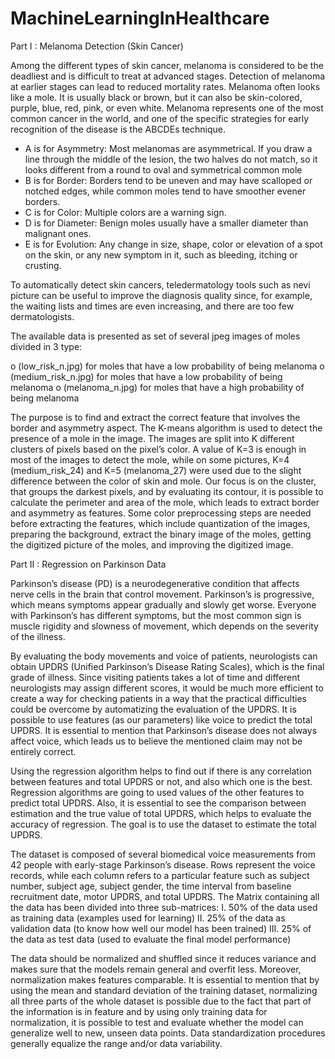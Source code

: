 # MachineLearningInHealthcare
Part I : Melanoma Detection (Skin Cancer)

 Among the different types of skin cancer, melanoma is considered to be the deadliest and is difficult to treat at advanced stages. Detection of melanoma at earlier stages can lead to reduced mortality rates. Melanoma often looks like a mole. It is usually black or brown, but it can also be skin-colored, purple, blue, red, pink, or even white. Melanoma represents one of the most common cancer in the world, and one of the specific strategies for early recognition of the disease is the ABCDEs technique.

* A is for Asymmetry: Most melanomas are asymmetrical. If you draw a line through the middle of the lesion, the two halves do not match, so it looks different from a round to oval and symmetrical common mole
* B is for Border: Borders tend to be uneven and may have scalloped or notched edges, while common moles tend to have smoother evener borders.
* C is for Color: Multiple colors are a warning sign.
* D is for Diameter: Benign moles usually have a smaller diameter than malignant ones.
* E is for Evolution: Any change in size, shape, color or elevation of a spot on the skin, or any new symptom in it, such as bleeding, itching or crusting. 

 To automatically detect skin cancers, teledermatology tools such as nevi picture can be useful to improve the diagnosis quality since, for example, the waiting lists and times are even increasing, and there are too few dermatologists.
 
The available data is presented as set of several jpeg images of moles divided in 3 type:

o (low_risk_n.jpg) for moles that have a low probability of being melanoma
o (medium_risk_n.jpg) for moles that have a low probability of being melanoma
o (melanoma_n.jpg) for moles that have a high probability of being melanoma

The purpose is to find and extract the correct feature that involves the border and asymmetry aspect. The K-means algorithm is used to detect the presence of a mole in the image. The images are split into K different clusters of pixels based on the pixel’s color. A value of K=3 is enough in most of the images to detect the mole, while on some pictures, K=4 (medium_risk_24) and K=5 (melanoma_27) were used due to the slight difference between the color of skin and mole. Our focus is on the cluster, that groups the darkest pixels, and by evaluating its contour, it is possible to calculate the perimeter and area of the mole, which leads to extract border and asymmetry as features.
Some color preprocessing steps are needed before extracting the features, which include quantization of the images, preparing the background, extract the binary image of the moles, getting the digitized picture of the moles, and improving the digitized image.


Part II : Regression on Parkinson Data

 Parkinson’s disease (PD) is a neurodegenerative condition that affects nerve cells in the brain that control movement. Parkinson’s is progressive, which means symptoms appear gradually and slowly get worse. Everyone with Parkinson’s has different symptoms, but the most common sign is muscle rigidity and slowness of movement, which depends on the severity of the illness.
 
 By evaluating the body movements and voice of patients, neurologists can obtain UPDRS (Unified Parkinson’s Disease Rating Scales), which is the final grade of illness. Since visiting patients takes a lot of time and different neurologists may assign different scores, it would be much more efficient to create a way for checking patients in a way that the practical difficulties could be overcome by automatizing the evaluation of the UPDRS. It is possible to use features (as our parameters) like voice to predict the total UPDRS. It is essential to mention that Parkinson’s disease does not always affect voice, which leads us to believe the mentioned claim may not be entirely correct.

 Using the regression algorithm helps to find out if there is any correlation between features and total UPDRS or not, and also which one is the best. Regression algorithms are going to used values of the other features to predict total UPDRS. Also, it is essential to see the comparison between estimation and the true value of total UPDRS, which helps to evaluate the accuracy of regression. The goal is to use the dataset to estimate the total UPDRS.

 The dataset is composed of several biomedical voice measurements from 42 people with early-stage Parkinson’s disease. Rows represent the voice records, while each column refers to a particular feature such as subject number, subject age, subject gender, the time interval from baseline recruitment date, motor UPDRS, and total UPDRS.
The Matrix containing all the data has been divided into three sub-matrices:
Ⅰ. 50% of the data used as training data (examples used for learning)
Ⅱ. 25% of the data as validation data (to know how well our model has been trained)
Ⅲ. 25% of the data as test data (used to evaluate the final model performance)

 The data should be normalized and shuffled since it reduces variance and makes sure that the models remain general and overfit less. Moreover, normalization makes features comparable. It is essential to mention that by using the mean and standard deviation of the training dataset, normalizing all three parts of the whole dataset is possible due to the fact that part of the information is in feature and by using only training data for normalization, it is possible to test and evaluate whether the model can generalize well to new, unseen data points. Data standardization procedures generally equalize the range and/or data variability.

